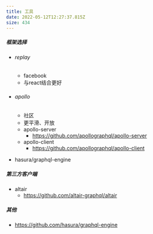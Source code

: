 ```yaml
---
title: 工具
date: 2022-05-12T12:27:37.815Z
size: 434
---
```

##### 框架选择

- ###### replay

  - facebook
  - 与react结合更好

- ###### apollo

  - 社区
  - 更平滑、开放
  - apollo-server
    - https://github.com/apollographql/apollo-server
  - apollo-client
    - https://github.com/apollographql/apollo-client

- hasura/graphql-engine

##### 第三方客户端

- altair
  - https://github.com/altair-graphql/altair



##### 其他

- https://github.com/hasura/graphql-engine
